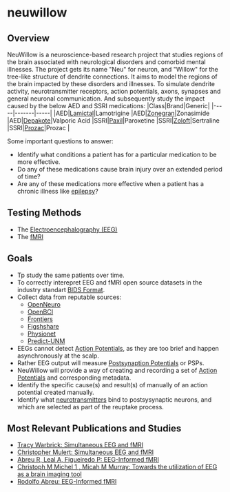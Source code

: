 # neuwillow

## Overview
NeuWillow is a neuroscience-based research project that studies regions of the brain associated with neurological disorders and comorbid mental illnesses. The project gets its name "Neu" for neuron, and "Willow" for the tree-like structure of dendrite connections. It aims to model the regions of the brain impacted by these disorders and illnesses. To simulate dendrite activity, neurotransmitter receptors, action potentials, axons, synapses and general neuronal communication. And subsequently study the impact caused by the below AED and SSRI medications:
|Class|Brand|Generic| 
|-----|-------|-----|
|AED|[Lamictal](https://www.ncbi.nlm.nih.gov/books/NBK547689/)|Lamotrigine
|AED|[Zonegran](https://www.ncbi.nlm.nih.gov/books/NBK547689/)|Zonasimide
|AED|[Depakote](https://www.ncbi.nlm.nih.gov/books/NBK547689/)|Valporic Acid
|SSRI|[Paxil](https://www.ncbi.nlm.nih.gov/books/NBK526022/)|Paroxetine
|SSRI|[Zoloft](https://www.ncbi.nlm.nih.gov/books/NBK547689/)|Sertraline
|SSRI|[Prozac](https://www.ncbi.nlm.nih.gov/books/NBK547689/)|Prozac
|

Some important questions to answer:
- Identify what conditions a patient has for a particular medication to be more effective.
- Do any of these medications cause brain injury over an extended period of time?
- Are any of these medications more effective when a patient has a chronic illness like [epilepsy](https://en.wikipedia.org/wiki/Epilepsy)?

## Testing Methods
- The [Electroencephalography (EEG)](https://en.wikipedia.org/wiki/Electroencephalography)
- The [fMRI](https://en.wikipedia.org/wiki/Functional_magnetic_resonance_imaging)
  
## Goals
  - Tp study the same patients over time.
  - To correctly interepret EEG and fMRI open source datasets in the industry standart [BIDS Format](https://bids.neuroimaging.io).
  - Collect data from reputable sources:
    - [OpenNeuro](https://openneuro.org/)
    - [OpenBCI](https://openbci.com/community/publicly-available-eeg-datasets/)
    - [Frontiers](https://www.frontiersin.org/articles/10.3389/fnins.2021.755817/full)
    - [Figshshare](https://figshare.com/)
    - [Physionet](https://mimic.physionet.org/)
    - [Predict-UNM](http://predict.cs.unm.edu/)
  - EEGs cannot detect [Action Potentials](https://en.wikipedia.org/wiki/Action_potential), as they are too brief and happen asynchronously at the scalp.
  - Rather EEG output will measure [Postsynaption Potentials](https://en.wikipedia.org/wiki/Postsynaptic_potential) or PSPs.
  - NeuWillow will provide a way of creating and recording a set of [Action Potentials](https://en.wikipedia.org/wiki/Action_potential) and corresponding metadata.
  - Identify the specific cause(s) and result(s) of manually of an action potential created manually.
  - Identify what [neurotransmitters](https://en.wikipedia.org/wiki/Neurotransmitter) bind to postsysynaptic neurons, and which are selected as part of the reuptake process.

## Most Relevant Publications and Studies
- [Tracy Warbrick: Simultaneous EEG and fMRI](https://pmc.ncbi.nlm.nih.gov/articles/PMC8952790/) 
- [Christopher Mulert: Simultaneous EEG and fMRI](https://pmc.ncbi.nlm.nih.gov/articles/PMC3811108/)
- [Abreu R, Leal A, Figueiredo P: EEG-Informed fMRI](https://pubmed.ncbi.nlm.nih.gov/29467634/)
- [Christoph M Michel  1 , Micah M Murray: Towards the utilization of EEG as a brain imaging tool](https://pubmed.ncbi.nlm.nih.gov/22227136/)
- [Rodolfo Abreu: EEG-Informed fMRI](https://www.frontiersin.org/journals/human-neuroscience/articles/10.3389/fnhum.20)